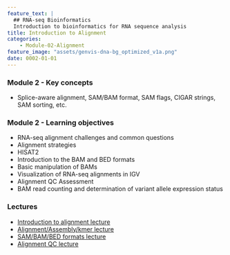 ```yaml
---
feature_text: |
  ## RNA-seq Bioinformatics
  Introduction to bioinformatics for RNA sequence analysis
title: Introduction to Alignment
categories:
    - Module-02-Alignment
feature_image: "assets/genvis-dna-bg_optimized_v1a.png"
date: 0002-01-01
---
```


### Module 2 - Key concepts
* Splice-aware alignment, SAM/BAM format, SAM flags, CIGAR strings, SAM sorting, etc.

### Module 2 - Learning objectives
* RNA-seq alignment challenges and common questions
* Alignment strategies
* HISAT2
* Introduction to the BAM and BED formats
* Basic manipulation of BAMs
* Visualization of RNA-seq alignments in IGV
* Alignment QC Assessment
* BAM read counting and determination of variant allele expression status

### Lectures
* [Introduction to alignment lecture](https://github.com/griffithlab/rnabio.org/blob/master/assets/lectures/cshl/2019/mini/RNASeq_MiniLecture_03_01_Alignment.pdf)
* [Alignment/Assembly/kmer lecture](https://github.com/griffithlab/rnabio.org/blob/master/assets/lectures/cshl/2019/mini/RNASeq_MiniLecture_03_02_Alignment_vs_Assembly_vs_Kmer.pdf) 
* [SAM/BAM/BED formats lecture](https://github.com/griffithlab/rnabio.org/blob/master/assets/lectures/cshl/2019/mini/RNASeq_MiniLecture_03_03_SAM_BAM_BED.pdf)
* [Alignment QC lecture](https://github.com/griffithlab/rnabio.org/blob/master/assets/lectures/cshl/2019/mini/RNASeq_MiniLecture_03_04_alignmentQC.pdf)
